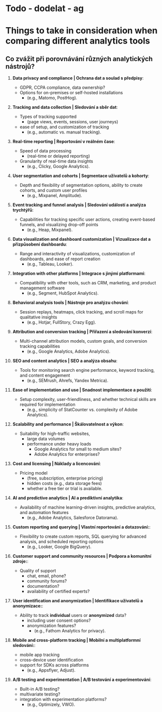 # Todo - dodelat - ag

# Things to take in consideration when comparing different analytics tools

## Co zvážit při porovnávání různých analytických nástrojů?

1. **Data privacy and compliance | Ochrana dat a soulad s předpisy**:

   - GDPR, CCPA compliance, data ownership?
   - Options for on-premises or self-hosted installations
     - (e.g., Matomo, PostHog).

2. **Tracking and data collection | Sledování a sběr dat**:

   - Types of tracking supported
     - (page views, events, sessions, user journeys)
   - ease of setup, and customization of tracking
     - (e.g., automatic vs. manual tracking).

3. **Real-time reporting | Reportování v reálném čase**:

   - Speed of data processing
     - (real-time or delayed reporting)
   - Granularity of real-time data insights
     - (e.g., Clicky, Google Analytics).

4. **User segmentation and cohorts | Segmentace uživatelů a kohorty**:

   - Depth and flexibility of segmentation options, ability to create cohorts, and custom user profiles
     - (e.g., Mixpanel, Amplitude).

5. **Event tracking and funnel analysis | Sledování událostí a analýza trychtýřů**:

   - Capabilities for tracking specific user actions, creating event-based funnels, and visualizing drop-off points
     - (e.g., Heap, Mixpanel).

6. **Data visualization and dashboard customization | Vizualizace dat a přizpůsobení dashboardu**:

   - Range and interactivity of visualizations, customization of dashboards, and ease of report creation
     - (e.g., Tableau, Looker).

7. **Integration with other platforms | Integrace s jinými platformami**:

   - Compatibility with other tools, such as CRM, marketing, and product management software
     - (e.g., Segment, HubSpot Analytics).

8. **Behavioral analysis tools | Nástroje pro analýzu chování**:

   - Session replays, heatmaps, click tracking, and scroll maps for qualitative insights
     - (e.g., Hotjar, FullStory, Crazy Egg).

9. **Attribution and conversion tracking | Přiřazení a sledování konverzí**:

   - Multi-channel attribution models, custom goals, and conversion tracking capabilities
     - (e.g., Google Analytics, Adobe Analytics).

10. **SEO and content analytics | SEO a analýza obsahu**:

    - Tools for monitoring search engine performance, keyword tracking, and content engagement
      - (e.g., SEMrush, Ahrefs, Yandex Metrica).

11. **Ease of implementation and use | Snadnost implementace a použití**:

    - Setup complexity, user-friendliness, and whether technical skills are required for implementation
      - (e.g., simplicity of StatCounter vs. complexity of Adobe Analytics).

12. **Scalability and performance | Škálovatelnost a výkon**:

    - Suitability for high-traffic websites,
      - large data volumes
      - performance under heavy loads
        - Google Analytics for small to medium sites?
        - Adobe Analytics for enterprises?

13. **Cost and licensing | Náklady a licencování**:

    - Pricing model
      - (free, subscription, enterprise pricing)
      - hidden costs (e.g., data storage fees)
      - whether a free tier or trial is available.

14. **AI and predictive analytics | AI a prediktivní analytika**:

    - Availability of machine learning-driven insights, predictive analytics, and automation features
      - (e.g., Adobe Analytics, Salesforce Datorama).

15. **Custom reporting and querying | Vlastní reportování a dotazování:**:

    - Flexibility to create custom reports, SQL querying for advanced analysis, and scheduled reporting options
      - (e.g., Looker, Google BigQuery).

16. **Customer support and community resources | Podpora a komunitní zdroje:**:

    - Quality of support
      - chat, email, phone?
      - community forums?
      - documentation?
      - availability of certified experts?

17. **User identification and anonymization | Identifikace uživatelů a anonymizace:**:

    - Ability to track **individual** users or **anonymized** data?
      - including user consent options?
      - anonymization features?
        - (e.g., Fathom Analytics for privacy).

18. **Mobile and cross-platform tracking | Mobilní a multiplatformní sledování:**:

    - mobile app tracking
    - cross-device user identification
    - support for SDKs across platforms
      - (e.g., Appsflyer, Adjust).

19. **A/B testing and experimentation | A/B testování a experimentování**:

    - Built-in A/B testing?
    - multivariate testing?
    - integration with experimentation platforms?
      - (e.g., Optimizely, VWO).
